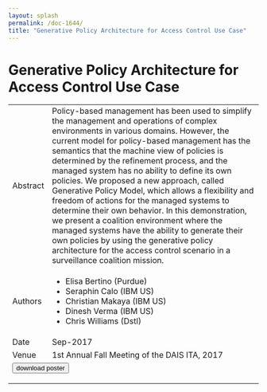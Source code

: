 ```yaml
---
layout: splash
permalink: /doc-1644/
title: "Generative Policy Architecture for Access Control Use Case"
---
```


# Generative Policy Architecture for Access Control Use Case

<table>
    <tbody>
    <tr>
        <td>Abstract</td>
        <td>Policy-based management has been used to simplify the management and operations of complex environments in various domains. However, the current model for policy-based management has the semantics that the machine view of policies is determined by the refinement process, and the managed system has no ability to define its own policies. We proposed a new approach, called Generative Policy Model, which allows a flexibility and freedom of actions for the managed systems to determine their own behavior. In this demonstration, we present a coalition environment where the managed systems have the ability to generate their own policies by using the generative policy architecture for the access control scenario in a surveillance coalition mission.</td>
    </tr>
    <tr>
        <td>Authors</td>
        <td>
            <ul>
                <li>Elisa Bertino (Purdue)</li>
                <li>Seraphin Calo (IBM US)</li>
                <li>Christian Makaya (IBM US)</li>
                <li>Dinesh Verma (IBM US)</li>
                <li>Chris Williams (Dstl)</li>
            </ul>
        </td>
    </tr>
    <tr>
        <td>Date</td>
        <td>Sep-2017</td>
    </tr>
    <tr>
        <td>Venue</td>
        <td>1st Annual Fall Meeting of the DAIS ITA, 2017</td>
    </tr>
        <tr>
            <td colspan="2">
                <form method="get" action="https://dais-ita.org/sites/default/files/D_007-poster.pdf">
                    <button type="submit">download poster</button>
                </form>
            </td>
        </tr>
    </tbody>
</table>
